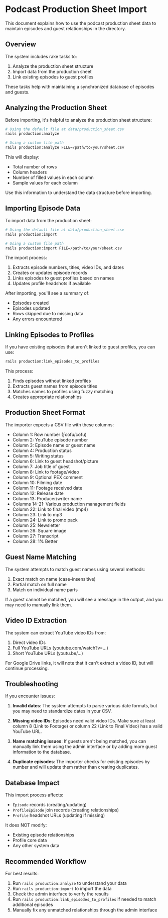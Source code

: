 # Podcast Production Sheet Import

This document explains how to use the podcast production sheet data to maintain episodes and guest relationships in the directory.

## Overview

The system includes rake tasks to:

1. Analyze the production sheet structure
2. Import data from the production sheet
3. Link existing episodes to guest profiles

These tasks help with maintaining a synchronized database of episodes and guests.

## Analyzing the Production Sheet

Before importing, it's helpful to analyze the production sheet structure:

```bash
# Using the default file at data/production_sheet.csv
rails production:analyze

# Using a custom file path
rails production:analyze FILE=/path/to/your/sheet.csv
```

This will display:
- Total number of rows
- Column headers
- Number of filled values in each column
- Sample values for each column

Use this information to understand the data structure before importing.

## Importing Episode Data

To import data from the production sheet:

```bash
# Using the default file at data/production_sheet.csv
rails production:import

# Using a custom file path
rails production:import FILE=/path/to/your/sheet.csv
```

The import process:

1. Extracts episode numbers, titles, video IDs, and dates
2. Creates or updates episode records
3. Links episodes to guest profiles based on names
4. Updates profile headshots if available

After importing, you'll see a summary of:
- Episodes created
- Episodes updated
- Rows skipped due to missing data
- Any errors encountered

## Linking Episodes to Profiles

If you have existing episodes that aren't linked to guest profiles, you can use:

```bash
rails production:link_episodes_to_profiles
```

This process:
1. Finds episodes without linked profiles
2. Extracts guest names from episode titles
3. Matches names to profiles using fuzzy matching
4. Creates appropriate relationships

## Production Sheet Format

The importer expects a CSV file with these columns:

- Column 1: Row number (ƒcofu/cofu)
- Column 2: YouTube episode number
- Column 3: Episode name or guest name
- Column 4: Production status
- Column 5: Writing status
- Column 6: Link to guest headshot/picture
- Column 7: Job title of guest
- Column 8: Link to footage/video
- Column 9: Optional PEX comment
- Column 10: Filming date
- Column 11: Footage received date
- Column 12: Release date
- Column 13: Producer/writer name
- Columns 14-21: Various production management fields
- Column 22: Link to final video (mp4)
- Column 23: Link to mp3
- Column 24: Link to promo pack
- Column 25: Newsletter
- Column 26: Square image
- Column 27: Transcript
- Column 28: 1% Better

## Guest Name Matching

The system attempts to match guest names using several methods:

1. Exact match on name (case-insensitive)
2. Partial match on full name
3. Match on individual name parts

If a guest cannot be matched, you will see a message in the output, and you may need to manually link them.

## Video ID Extraction

The system can extract YouTube video IDs from:

1. Direct video IDs
2. Full YouTube URLs (youtube.com/watch?v=...)
3. Short YouTube URLs (youtu.be/...)

For Google Drive links, it will note that it can't extract a video ID, but will continue processing.

## Troubleshooting

If you encounter issues:

1. **Invalid dates**: The system attempts to parse various date formats, but you may need to standardize dates in your CSV.

2. **Missing video IDs**: Episodes need valid video IDs. Make sure at least column 8 (Link to Footage) or column 22 (Link to Final Video) has a valid YouTube URL.

3. **Name matching issues**: If guests aren't being matched, you can manually link them using the admin interface or by adding more guest information to the database.

4. **Duplicate episodes**: The importer checks for existing episodes by number and will update them rather than creating duplicates.

## Database Impact

This import process affects:

- `Episode` records (creating/updating)
- `ProfileEpisode` join records (creating relationships)
- `Profile` headshot URLs (updating if missing)

It does NOT modify:
- Existing episode relationships
- Profile core data
- Any other system data

## Recommended Workflow

For best results:

1. Run `rails production:analyze` to understand your data
2. Run `rails production:import` to import the data
3. Check the admin interface to verify the results
4. Run `rails production:link_episodes_to_profiles` if needed to match additional episodes
5. Manually fix any unmatched relationships through the admin interface